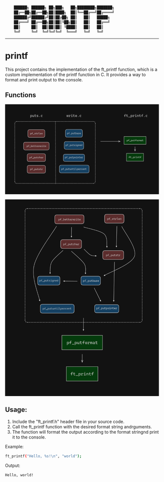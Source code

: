 
		██████╗ ██████╗ ██╗███╗   ██╗████████╗███████╗
		██╔══██╗██╔══██╗██║████╗  ██║╚══██╔══╝██╔════╝
		██████╔╝██████╔╝██║██╔██╗ ██║   ██║   █████╗  
		██╔═══╝ ██╔══██╗██║██║╚██╗██║   ██║   ██╔══╝  
		██║     ██║  ██║██║██║ ╚████║   ██║   ██║     
		╚═╝     ╚═╝  ╚═╝╚═╝╚═╝  ╚═══╝   ╚═╝   ╚═╝     

---

# printf

 This project contains the implementation of the ft_printf function,
 which is a custom implementation of the printf function in C.
 It provides a way to format and print output to the console.

## Functions

<p align="center">
  <img src="img/files.png" alt="imagen de Libft">
</p>

<p align="center">
  <img src="img/functions-structure.png" alt="imagen de Libft">
</p>

 ## Usage:
 1. Include the "ft_printf.h" header file in your source code.
 2. Call the ft_printf function with the desired format string andrguments.
 3. The function will format the output according to the format stringnd print it to the console.

 Example:
 ```BASH
 ft_printf("Hello, %s!\n", "world");
 ```
 Output:
 ```BASH
 Hello, world!
 ```
